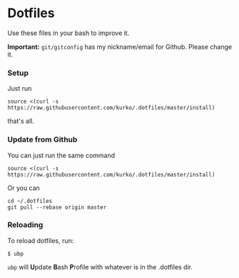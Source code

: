 # Dotfiles

Use these files in your bash to improve it.

**Important:** `git/gitconfig` has my nickname/email for Github. Please change
it.

### Setup

Just run

`source <(curl -s https://raw.githubusercontent.com/kurko/.dotfiles/master/install)`

that's all.

### Update from Github

You can just run the same command

`source <(curl -s https://raw.githubusercontent.com/kurko/.dotfiles/master/install)`

Or you can

```
cd ~/.dotfiles
git pull --rebase origin master
```

### Reloading

To reload dotfiles, run:

`$ ubp`

`ubp` will **U**pdate **B**ash **P**rofile with whatever is in the .dotfiles
dir.
